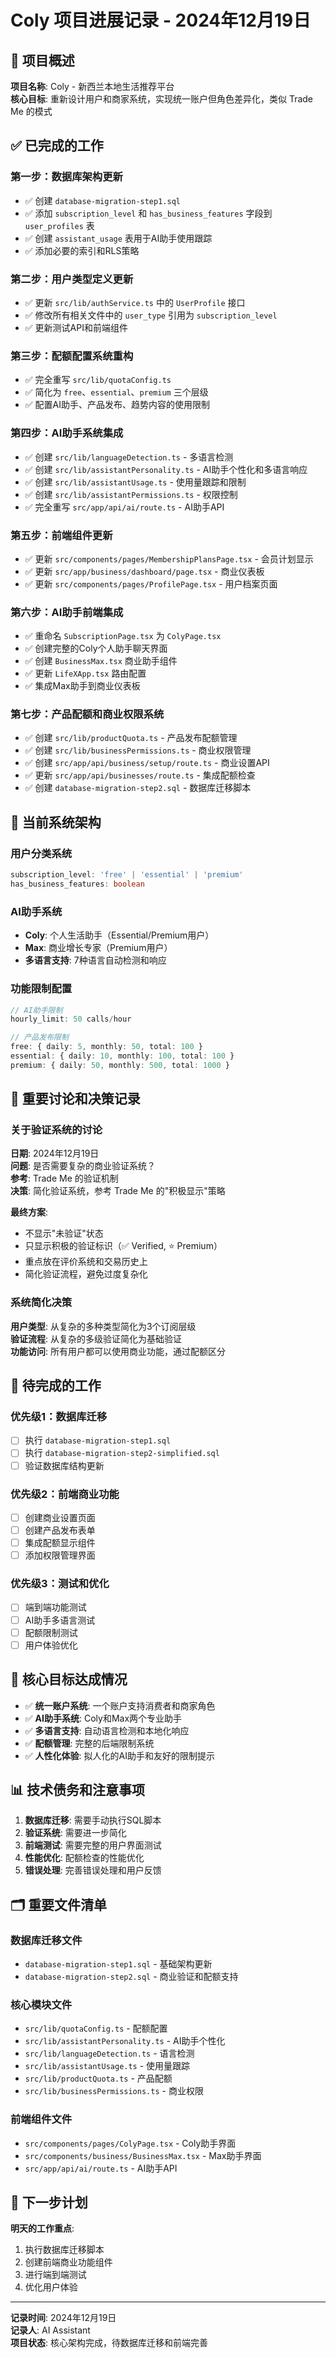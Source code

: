 # Coly 项目进展记录 - 2024年12月19日

## 🎯 **项目概述**

**项目名称**: Coly - 新西兰本地生活推荐平台  
**核心目标**: 重新设计用户和商家系统，实现统一账户但角色差异化，类似 Trade Me 的模式

## ✅ **已完成的工作**

### **第一步：数据库架构更新**
- ✅ 创建 `database-migration-step1.sql`
- ✅ 添加 `subscription_level` 和 `has_business_features` 字段到 `user_profiles` 表
- ✅ 创建 `assistant_usage` 表用于AI助手使用跟踪
- ✅ 添加必要的索引和RLS策略

### **第二步：用户类型定义更新**
- ✅ 更新 `src/lib/authService.ts` 中的 `UserProfile` 接口
- ✅ 修改所有相关文件中的 `user_type` 引用为 `subscription_level`
- ✅ 更新测试API和前端组件

### **第三步：配额配置系统重构**
- ✅ 完全重写 `src/lib/quotaConfig.ts`
- ✅ 简化为 `free`、`essential`、`premium` 三个层级
- ✅ 配置AI助手、产品发布、趋势内容的使用限制

### **第四步：AI助手系统集成**
- ✅ 创建 `src/lib/languageDetection.ts` - 多语言检测
- ✅ 创建 `src/lib/assistantPersonality.ts` - AI助手个性化和多语言响应
- ✅ 创建 `src/lib/assistantUsage.ts` - 使用量跟踪和限制
- ✅ 创建 `src/lib/assistantPermissions.ts` - 权限控制
- ✅ 完全重写 `src/app/api/ai/route.ts` - AI助手API

### **第五步：前端组件更新**
- ✅ 更新 `src/components/pages/MembershipPlansPage.tsx` - 会员计划显示
- ✅ 更新 `src/app/business/dashboard/page.tsx` - 商业仪表板
- ✅ 更新 `src/components/pages/ProfilePage.tsx` - 用户档案页面

### **第六步：AI助手前端集成**
- ✅ 重命名 `SubscriptionPage.tsx` 为 `ColyPage.tsx`
- ✅ 创建完整的Coly个人助手聊天界面
- ✅ 创建 `BusinessMax.tsx` 商业助手组件
- ✅ 更新 `LifeXApp.tsx` 路由配置
- ✅ 集成Max助手到商业仪表板

### **第七步：产品配额和商业权限系统**
- ✅ 创建 `src/lib/productQuota.ts` - 产品发布配额管理
- ✅ 创建 `src/lib/businessPermissions.ts` - 商业权限管理
- ✅ 创建 `src/app/api/business/setup/route.ts` - 商业设置API
- ✅ 更新 `src/app/api/businesses/route.ts` - 集成配额检查
- ✅ 创建 `database-migration-step2.sql` - 数据库迁移脚本

## 🔄 **当前系统架构**

### **用户分类系统**
```typescript
subscription_level: 'free' | 'essential' | 'premium'
has_business_features: boolean
```

### **AI助手系统**
- **Coly**: 个人生活助手（Essential/Premium用户）
- **Max**: 商业增长专家（Premium用户）
- **多语言支持**: 7种语言自动检测和响应

### **功能限制配置**
```typescript
// AI助手限制
hourly_limit: 50 calls/hour

// 产品发布限制
free: { daily: 5, monthly: 50, total: 100 }
essential: { daily: 10, monthly: 100, total: 100 }
premium: { daily: 50, monthly: 500, total: 1000 }
```

## 💭 **重要讨论和决策记录**

### **关于验证系统的讨论**
**日期**: 2024年12月19日  
**问题**: 是否需要复杂的商业验证系统？  
**参考**: Trade Me 的验证机制  
**决策**: 简化验证系统，参考 Trade Me 的"积极显示"策略  

**最终方案**:
- 不显示"未验证"状态
- 只显示积极的验证标识（✅ Verified, ⭐ Premium）
- 重点放在评价系统和交易历史上
- 简化验证流程，避免过度复杂化

### **系统简化决策**
**用户类型**: 从复杂的多种类型简化为3个订阅层级  
**验证流程**: 从复杂的多级验证简化为基础验证  
**功能访问**: 所有用户都可以使用商业功能，通过配额区分  

## 📝 **待完成的工作**

### **优先级1：数据库迁移**
- [ ] 执行 `database-migration-step1.sql`
- [ ] 执行 `database-migration-step2-simplified.sql`
- [ ] 验证数据库结构更新

### **优先级2：前端商业功能**
- [ ] 创建商业设置页面
- [ ] 创建产品发布表单
- [ ] 集成配额显示组件
- [ ] 添加权限管理界面

### **优先级3：测试和优化**
- [ ] 端到端功能测试
- [ ] AI助手多语言测试
- [ ] 配额限制测试
- [ ] 用户体验优化

## 🎯 **核心目标达成情况**

- ✅ **统一账户系统**: 一个账户支持消费者和商家角色
- ✅ **AI助手系统**: Coly和Max两个专业助手
- ✅ **多语言支持**: 自动语言检测和本地化响应
- ✅ **配额管理**: 完整的后端限制系统
- ✅ **人性化体验**: 拟人化的AI助手和友好的限制提示

## 📊 **技术债务和注意事项**

1. **数据库迁移**: 需要手动执行SQL脚本
2. **验证系统**: 需要进一步简化
3. **前端测试**: 需要完整的用户界面测试
4. **性能优化**: 配额检查的性能优化
5. **错误处理**: 完善错误处理和用户反馈

## 🗂️ **重要文件清单**

### **数据库迁移文件**
- `database-migration-step1.sql` - 基础架构更新
- `database-migration-step2.sql` - 商业验证和配额支持

### **核心模块文件**
- `src/lib/quotaConfig.ts` - 配额配置
- `src/lib/assistantPersonality.ts` - AI助手个性化
- `src/lib/languageDetection.ts` - 语言检测
- `src/lib/assistantUsage.ts` - 使用量跟踪
- `src/lib/productQuota.ts` - 产品配额
- `src/lib/businessPermissions.ts` - 商业权限

### **前端组件文件**
- `src/components/pages/ColyPage.tsx` - Coly助手界面
- `src/components/business/BusinessMax.tsx` - Max助手界面
- `src/app/api/ai/route.ts` - AI助手API

## 📅 **下一步计划**

**明天的工作重点**:
1. 执行数据库迁移脚本
2. 创建前端商业功能组件
3. 进行端到端测试
4. 优化用户体验

---

**记录时间**: 2024年12月19日  
**记录人**: AI Assistant  
**项目状态**: 核心架构完成，待数据库迁移和前端完善
